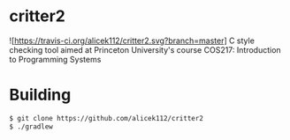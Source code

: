critter2
========
![https://travis-ci.org/alicek112/critter2.svg?branch=master]
C style checking tool aimed at Princeton University's course COS217: Introduction to Programming Systems

Building
========
```bash
$ git clone https://github.com/alicek112/critter2
$ ./gradlew
```